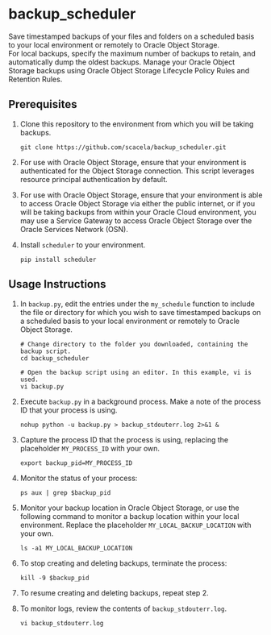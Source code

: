 # backup_scheduler
Save timestamped backups of your files and folders on a scheduled basis to your local environment or remotely to Oracle Object Storage.
\
For local backups, specify the maximum number of backups to retain, and automatically dump the oldest backups. Manage your Oracle Object Storage backups using Oracle Object Storage Lifecycle Policy Rules and Retention Rules.

## Prerequisites

1. Clone this repository to the environment from which you will be taking backups.
	
 	```
	git clone https://github.com/scacela/backup_scheduler.git
	```

2. For use with Oracle Object Storage, ensure that your environment is authenticated for the Object Storage connection. This script leverages resource principal authentication by default.

3. For use with Oracle Object Storage, ensure that your environment is able to access Oracle Object Storage via either the public internet, or if you will be taking backups from within your Oracle Cloud environment, you may use a Service Gateway to access Oracle Object Storage over the Oracle Services Network (OSN).

4. Install `scheduler` to your environment.

	```
	pip install scheduler
 	```

## Usage Instructions

1. In `backup.py`, edit the entries under the `my_schedule` function to include the file or directory for which you wish to save timestamped backups on a scheduled basis to your local environment or remotely to Oracle Object Storage.

	```
 	# Change directory to the folder you downloaded, containing the backup script.
 	cd backup_scheduler
 	```
	```
 	# Open the backup script using an editor. In this example, vi is used.
 	vi backup.py
 	```

3. Execute `backup.py` in a background process. Make a note of the process ID that your process is using.
	
 	```
	nohup python -u backup.py > backup_stdouterr.log 2>&1 &
	```
 
4. Capture the process ID that the process is using, replacing the placeholder `MY_PROCESS_ID` with your own.
	
 	```
	export backup_pid=MY_PROCESS_ID
	```
 
5. Monitor the status of your process:
	
 	```
	ps aux | grep $backup_pid
	```
 
6. Monitor your backup location in Oracle Object Storage, or use the following command to monitor a backup location within your local environment. Replace the placeholder `MY_LOCAL_BACKUP_LOCATION` with your own.
	
 	```
	ls -a1 MY_LOCAL_BACKUP_LOCATION
	```
 
7. To stop creating and deleting backups, terminate the process:
	
 	```
	kill -9 $backup_pid
	```

8. To resume creating and deleting backups, repeat step 2.

9. To monitor logs, review the contents of `backup_stdouterr.log`.
	
 	```
	vi backup_stdouterr.log
	```
